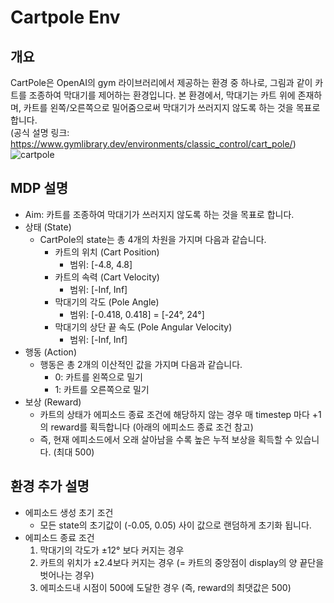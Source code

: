 # Cartpole Env

## 개요
CartPole은 OpenAI의 gym 라이브러리에서 제공하는 환경 중 하나로, 그림과 같이 카트를 조종하여 막대기를 제어하는 환경입니다.
본 환경에서, 막대기는 카트 위에 존재하며, 카트를 왼쪽/오른쪽으로 밀어줌으로써 막대기가 쓰러지지 않도록 하는 것을 목표로 합니다.  
(공식 설명 링크: https://www.gymlibrary.dev/environments/classic_control/cart_pole/)  
![cartpole](https://github.com/bmil-ssu/advanced_ann/assets/89993108/f63b487f-300a-445f-b856-303402d4698f)


## MDP 설명
- Aim: 카트를 조종하여 막대기가 쓰러지지 않도록 하는 것을 목표로 합니다.
- 상태 (State)
  - CartPole의 state는 총 4개의 차원을 가지며 다음과 같습니다.
    - 카트의 위치 (Cart Position)
      - 범위: [-4.8, 4.8]
    - 카트의 속력 (Cart Velocity)
      - 범위: [-Inf, Inf]
    - 막대기의 각도 (Pole Angle)
      - 범위: [-0.418, 0.418] = [-24°, 24°]
    - 막대기의 상단 끝 속도 (Pole Angular Velocity)
      - 범위: [-Inf, Inf]
- 행동 (Action)
  - 행동은 총 2개의 이산적인 값을 가지며 다음과 같습니다.
    - 0: 카트를 왼쪽으로 밀기
    - 1: 카트를 오른쪽으로 밀기
- 보상 (Reward)
  - 카트의 상태가 에피소드 종료 조건에 해당하지 않는 경우 매 timestep 마다 +1의 reward를 획득합니다 (아래의 에피소드 종료 조건 참고)
  - 즉, 현재 에피소드에서 오래 살아남을 수록 높은 누적 보상을 획득할 수 있습니다. (최대 500)
   
## 환경 추가 설명
- 에피소드 생성 초기 조건
  -  모든 state의 초기값이 (-0.05, 0.05) 사이 값으로 랜덤하게 초기화 됩니다.
-  에피소드 종료 조건
    1) 막대기의 각도가 ±12° 보다 커지는 경우
    2) 카트의 위치가 ±2.4보다 커지는 경우 (= 카트의 중앙점이 display의 양 끝단을 벗어나는 경우)
    3) 에피소드내 시점이 500에 도달한 경우 (즉, reward의 최댓값은 500)
